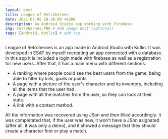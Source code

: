 ```yaml
---
layout: post
title: League of Retroheroes
date: 2021-07-05 19:30:00 +0300
description: An Android Studio app working with Firebase.
img: retroheroes.PNG # Add image post (optional)
tags: [Android, Kotlin] # add tag
---
```

League of Retroheroes is an app made in Android Studio with Kotlin. It was developed in ESAT by myself recreating an app connected with a database. In this app it is included a login made with firebase as well as a registration for new users. After that, it has a main menu with different sections:

* A ranking where people could see the best users from the game, being able to filter by kills, goals or points.
* A page with a picture of the user's character and its inventory, including all the items that the user had.
* A page with all the matches from the user, so they can look at their stats.
* A link with a contact method.

All the information was recovered using JSon and then filled accordingly. It was completated that, if the user was new, it won't have a JSon asignated (after all, it was only a demo), and it showed a message that they should create a character first or play a match.
